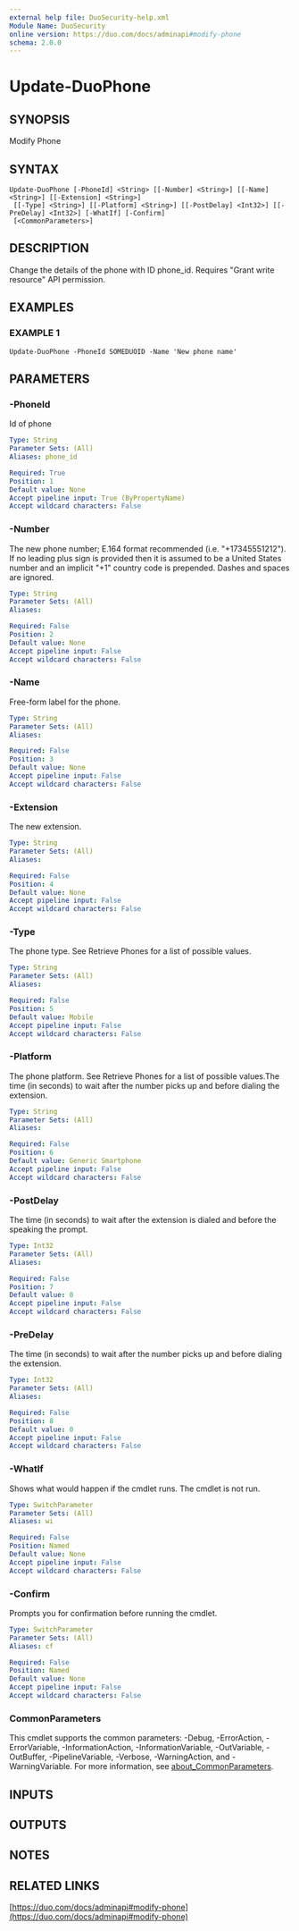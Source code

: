 ```yaml
---
external help file: DuoSecurity-help.xml
Module Name: DuoSecurity
online version: https://duo.com/docs/adminapi#modify-phone
schema: 2.0.0
---
```


# Update-DuoPhone

## SYNOPSIS
Modify Phone

## SYNTAX

```
Update-DuoPhone [-PhoneId] <String> [[-Number] <String>] [[-Name] <String>] [[-Extension] <String>]
 [[-Type] <String>] [[-Platform] <String>] [[-PostDelay] <Int32>] [[-PreDelay] <Int32>] [-WhatIf] [-Confirm]
 [<CommonParameters>]
```

## DESCRIPTION
Change the details of the phone with ID phone_id.
Requires "Grant write resource" API permission.

## EXAMPLES

### EXAMPLE 1
```
Update-DuoPhone -PhoneId SOMEDUOID -Name 'New phone name'
```

## PARAMETERS

### -PhoneId
Id of phone

```yaml
Type: String
Parameter Sets: (All)
Aliases: phone_id

Required: True
Position: 1
Default value: None
Accept pipeline input: True (ByPropertyName)
Accept wildcard characters: False
```

### -Number
The new phone number; E.164 format recommended (i.e.
"+17345551212").
If no leading plus sign is provided then it is assumed to be a United States number and an implicit "+1" country code is prepended.
Dashes and spaces are ignored.

```yaml
Type: String
Parameter Sets: (All)
Aliases:

Required: False
Position: 2
Default value: None
Accept pipeline input: False
Accept wildcard characters: False
```

### -Name
Free-form label for the phone.

```yaml
Type: String
Parameter Sets: (All)
Aliases:

Required: False
Position: 3
Default value: None
Accept pipeline input: False
Accept wildcard characters: False
```

### -Extension
The new extension.

```yaml
Type: String
Parameter Sets: (All)
Aliases:

Required: False
Position: 4
Default value: None
Accept pipeline input: False
Accept wildcard characters: False
```

### -Type
The phone type.
See Retrieve Phones for a list of possible values.

```yaml
Type: String
Parameter Sets: (All)
Aliases:

Required: False
Position: 5
Default value: Mobile
Accept pipeline input: False
Accept wildcard characters: False
```

### -Platform
The phone platform.
See Retrieve Phones for a list of possible values.The time (in seconds) to wait after the number picks up and before dialing the extension.

```yaml
Type: String
Parameter Sets: (All)
Aliases:

Required: False
Position: 6
Default value: Generic Smartphone
Accept pipeline input: False
Accept wildcard characters: False
```

### -PostDelay
The time (in seconds) to wait after the extension is dialed and before the speaking the prompt.

```yaml
Type: Int32
Parameter Sets: (All)
Aliases:

Required: False
Position: 7
Default value: 0
Accept pipeline input: False
Accept wildcard characters: False
```

### -PreDelay
The time (in seconds) to wait after the number picks up and before dialing the extension.

```yaml
Type: Int32
Parameter Sets: (All)
Aliases:

Required: False
Position: 8
Default value: 0
Accept pipeline input: False
Accept wildcard characters: False
```

### -WhatIf
Shows what would happen if the cmdlet runs.
The cmdlet is not run.

```yaml
Type: SwitchParameter
Parameter Sets: (All)
Aliases: wi

Required: False
Position: Named
Default value: None
Accept pipeline input: False
Accept wildcard characters: False
```

### -Confirm
Prompts you for confirmation before running the cmdlet.

```yaml
Type: SwitchParameter
Parameter Sets: (All)
Aliases: cf

Required: False
Position: Named
Default value: None
Accept pipeline input: False
Accept wildcard characters: False
```

### CommonParameters
This cmdlet supports the common parameters: -Debug, -ErrorAction, -ErrorVariable, -InformationAction, -InformationVariable, -OutVariable, -OutBuffer, -PipelineVariable, -Verbose, -WarningAction, and -WarningVariable. For more information, see [about_CommonParameters](http://go.microsoft.com/fwlink/?LinkID=113216).

## INPUTS

## OUTPUTS

## NOTES

## RELATED LINKS

[https://duo.com/docs/adminapi#modify-phone](https://duo.com/docs/adminapi#modify-phone)

